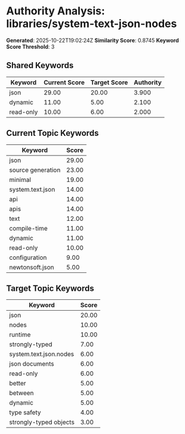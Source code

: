 # Authority Analysis: libraries/system-text-json-nodes

**Generated**: 2025-10-22T19:02:24Z
**Similarity Score**: 0.8745
**Keyword Score Threshold**: 3

## Shared Keywords

| Keyword | Current Score | Target Score | Authority |
|---------|---------------|--------------|-----------|
| json | 29.00 | 20.00 | 3.900 |
| dynamic | 11.00 | 5.00 | 2.100 |
| read-only | 10.00 | 6.00 | 2.000 |

## Current Topic Keywords

| Keyword | Score |
|---------|-------|
| json | 29.00 |
| source generation | 23.00 |
| minimal | 19.00 |
| system.text.json | 14.00 |
| api | 14.00 |
| apis | 14.00 |
| text | 12.00 |
| compile-time | 11.00 |
| dynamic | 11.00 |
| read-only | 10.00 |
| configuration | 9.00 |
| newtonsoft.json | 5.00 |

## Target Topic Keywords

| Keyword | Score |
|---------|-------|
| json | 20.00 |
| nodes | 10.00 |
| runtime | 10.00 |
| strongly-typed | 7.00 |
| system.text.json.nodes | 6.00 |
| json documents | 6.00 |
| read-only | 6.00 |
| better | 5.00 |
| between | 5.00 |
| dynamic | 5.00 |
| type safety | 4.00 |
| strongly-typed objects | 3.00 |

